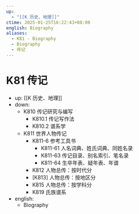 ```yaml
---
up:
  - "[[K 历史、地理]]"
ctime: 2025-01-25T16:22:43+08:00
english: Biography
aliases:
  - K81 - Biography
  - Biography
  - 传记
---
```


# K81 传记

- up: [[K 历史、地理]]
- down:
	- K810 传记研究与编写
		- K810.1 传记写作法
		- K810.2 谱系学
	- K811 世界人物传记
		- K811-6 参考工具书
			- K811-61 人名词典、姓氏词典、同姓名录
			- K811-63 传记目录、别名索引、笔名录
			- K811-64 生卒年表、疑年表、年谱
		- K812 人物总传：按时代分
		- [K813] 人物总传：按地区分
		- K815 人物总传：按学科分
		- K819 氏族谱系
- english:
	- Biography
